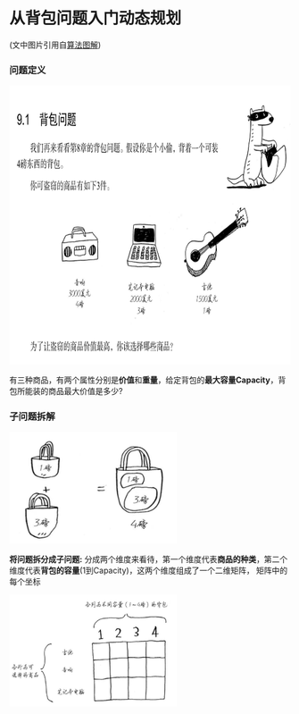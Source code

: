 # 从背包问题入门动态规划
(文中图片引用自[算法图解](https://book.douban.com/subject/26979890//))
### 问题定义
<img src="https://github.com/lwdhw1987/algorithm009-class01/blob/master/Week_06/define_problem.png" width = "800" height = "500">

有三种商品，有两个属性分别是**价值**和**重量**，给定背包的**最大容量Capacity**，背包所能装的商品最大价值是多少?

### 子问题拆解
<img src="https://github.com/lwdhw1987/algorithm009-class01/blob/master/Week_06/sub_problem.png" width = "300" height = "200">

**将问题拆分成子问题:** 分成两个维度来看待，第一个维度代表**商品的种类**，第二个维度代表**背包的容量**(1到Capacity)，这两个维度组成了一个二维矩阵，
矩阵中的每个坐标

<img src="https://github.com/lwdhw1987/algorithm009-class01/blob/master/Week_06/matrix.png" width = "300" height = "200">
